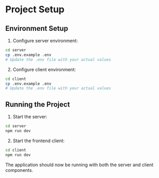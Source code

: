 # Project Setup

## Environment Setup

1. Configure server environment:
```bash
cd server
cp .env.example .env
# Update the .env file with your actual values
```

2. Configure client environment:
```bash
cd client
cp .env.example .env
# Update the .env file with your actual values
```

## Running the Project

1. Start the server:
```bash
cd server
npm run dev
```

2. Start the frontend client:
```bash
cd client
npm run dev
```

The application should now be running with both the server and client components.
